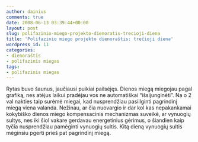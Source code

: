 ```yaml
---
author: dainius
comments: true
date: 2008-06-13 03:39:44+00:00
layout: post
slug: polifazinio-miego-projekto-dienoratis-trecioji-diena
title: 'Polifazinio miego projekto dienoraštis: trečioji diena'
wordpress_id: 11
categories:
- dienoraštis
- polifazinis miegas
tags:
- polifazinis miegas
---
```


Rytas buvo šaunus, jaučiausi puikiai pailsėjęs. Dienos miegą miegojau pagal grafiką, nes atėjus laikui pradėjau vos ne automatiškai “išsijunginėti”. Na o 2 val nakties taip surėmė miegai, kad nusprendžiau pasiilginti pagrindinį miegą viena valanda. Nežinau, ar čia nuovargio ir dar kol kas nepakankamai kokybiško dienos miego kompensacinis mechanizmas suveikė, ar vynuogių sultys, nes iki šiol vakare gerdavau energetinius gėrimus, o šiandien kaip tyčia nusprendžiau pamėginti vynuogių sultis. Kitą dieną vynuogių sultis mėginsiu pgerti prieš pat pagrindinį miegą.
